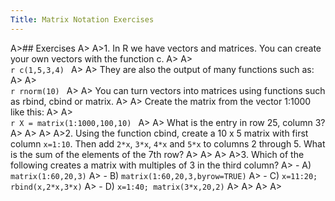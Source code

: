 ```yaml
---
Title: Matrix Notation Exercises
---
```



A>## Exercises
A>
A>1. In R we have vectors and matrices. You can create your own vectors with the function c.
A>
A>    
    ```r
    c(1,5,3,4)
    ```
A>
A>    They are also the output of many functions such as:
A>
A>    
    ```r
    rnorm(10)
    ```
A>
A>    You can turn vectors into matrices using functions such as rbind, cbind or matrix.
A>
A>    Create the matrix from the vector 1:1000 like this:
A>
A>    
    ```r
    X = matrix(1:1000,100,10)
    ```
A>
A>    What is the entry in row 25, column 3?
A>
A>
A>
A>2. Using the function cbind, create a 10 x 5 matrix with first column `x=1:10`. Then add `2*x`, `3*x`, `4*x` and `5*x` to columns 2 through 5. What is the sum of the elements of the 7th row?
A>
A>
A>
A>3. Which of the following creates a matrix with multiples of 3 in the third column?
A>  - A) `matrix(1:60,20,3)`
A>  - B) `matrix(1:60,20,3,byrow=TRUE)`
A>  - C) `x=11:20; rbind(x,2*x,3*x)`
A>  - D) `x=1:40; matrix(3*x,20,2)`
A>
A>
A>
A>
